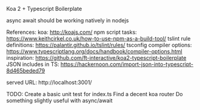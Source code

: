 Koa 2 + Typescript Boilerplate

async await should be working natively in nodejs

References:
koa:
http://koajs.com/
npm script tasks:
https://www.keithcirkel.co.uk/how-to-use-npm-as-a-build-tool/
tslint rule definitions:
https://palantir.github.io/tslint/rules/
tsconfig compiler options:
https://www.typescriptlang.org/docs/handbook/compiler-options.html
inspiration:
https://github.com/ft-interactive/koa2-typescript-boilerplate
JSON includes in TS:
https://hackernoon.com/import-json-into-typescript-8d465beded79

served URL:
http://localhost:3001/

TODO:
Create a basic unit test for index.ts
Find a decent koa router
Do something slightly useful with async/await